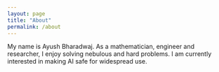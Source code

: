 ```yaml
---
layout: page
title: "About"
permalink: /about
---
```


My name is Ayush Bharadwaj. As a mathematician, engineer and researcher, I enjoy solving nebulous and hard problems. I am currently interested in making AI safe for widespread use.